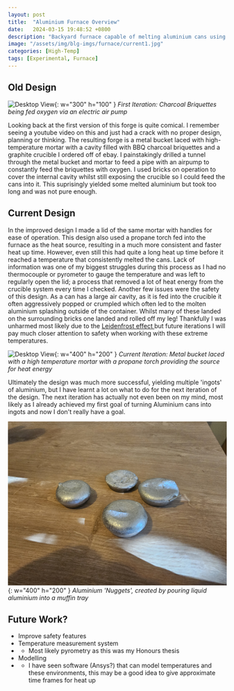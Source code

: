 ```yaml
---
layout: post
title:  "Aluminium Furnace Overview"
date:   2024-03-15 19:48:52 +0800
description: "Backyard furnace capable of melting aluminium cans using propane gas. Brief overview of the current status of the aluminium furnace project. Examines what has been already achieved, failures and where the project is heading next."
image: "/assets/img/blg-imgs/furnace/current1.jpg"
categories: [High-Temp]
tags: [Experimental, Furnace]
---
```


## Old Design

![Desktop View](/assets/img//blg-imgs/furnace/og1.jpg){: w="300" h="100" }
_First Iteration: Charcoal Briquettes being fed oxygen via an electric air pump_

Looking back at the first version of this forge is quite comical. I remember seeing a youtube video on this and just had a crack with no proper design, planning or thinking. The resulting forge is a metal bucket laced with high-temperature mortar with a cavity filled with BBQ charcoal briquettes and a graphite crucible I ordered off of ebay. I painstakingly drilled a tunnel through the metal bucket and mortar to feed a pipe with an airpump to constantly feed the briquettes with oxygen. I used bricks on operation to cover the internal cavity whilst still exposing the crucible so I could feed the cans into it. This suprisingly yielded some melted aluminium but took too long and was not pure enough.




## Current Design

In the improved design I made a lid of the same mortar with handles for ease of operation. This design also used a propane torch fed into the furnace as the heat source, resulting in a much more consistent and faster heat up time. However, even still this had quite a long heat up time before it reached a temperature that consistently melted the cans. Lack of information was one of my biggest struggles during this process as I had no thermocouple or pyrometer to gauge the temperature and was left to regularly open the lid; a process that removed a lot of heat energy from the crucible system every time I checked. Another few issues were the safety of this design. As a can has a large air cavity, as it is fed into the crucible it often aggressively popped or crumpled which often led to the molten aluminium splashing outside of the container. Whilst many of these landed on the surrounding bricks one landed and rolled off my leg! Thankfully I was unharmed most likely due to the  <a href="https://en.wikipedia.org/wiki/Leidenfrost_effect" > Leidenfrost effect </a> but future iterations I will pay much closer attention to safety when working with these extreme temperatures.


![Desktop View](/assets/img//blg-imgs/furnace/current1.jpg){: w="400" h="200" }
_Current Iteration: Metal bucket laced with a high temperature mortar with a propane torch providing the source for heat energy_


Ultimately the design was much more successful, yielding multiple 'ingots' of aluminium, but I have learnt a lot on what to do for the next iteration of the design. The next iteration has actually not even been on my mind, most likely as I already achieved my first goal of turning Aluminium cans into ingots and now I don't really have a goal.

![Desktop View](/assets/img//blg-imgs/furnace/nuggets.jpg){: w="400" h="200" }
_Aluminium 'Nuggets', created by pouring liquid aluminium into a muffin tray_


## Future Work?

* Improve safety features
* Temperature measurement system
* * Most likely pyrometry as this was my Honours thesis
* Modelling
* * I have seen software (Ansys?) that can model temperatures and these environments, this may be a good idea to give approximate time frames for heat up
